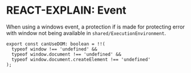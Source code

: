# REACT-EXPLAIN: Event

When using a windows event, a protection if is made for protecting error with window not being available in `shared/ExecutionEnvironment`.

```
export const canUseDOM: boolean = !!(
  typeof window !== 'undefined' &&
  typeof window.document !== 'undefined' &&
  typeof window.document.createElement !== 'undefined'
);
```
